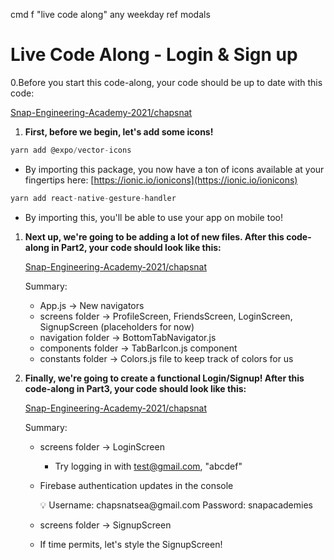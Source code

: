 cmd f
"live code along"
any weekday ref
modals

# Live Code Along - Login & Sign up

0.Before you start this code-along, your code should be up to date with this code:

[Snap-Engineering-Academy-2021/chapsnat](https://github.com/Snap-Engineering-Academy-2021/chapsnat/tree/nav)

1. **First, before we begin, let's add some icons!**

```jsx
yarn add @expo/vector-icons
```

- By importing this package, you now have a ton of icons available at your fingertips here: [https://ionic.io/ionicons](https://ionic.io/ionicons)

```jsx
yarn add react-native-gesture-handler
```

- By importing this, you'll be able to use your app on mobile too!

1. **Next up, we're going to be adding a lot of new files. After this code-along in Part2, your code should look like this:** 
    
    [Snap-Engineering-Academy-2021/chapsnat](https://github.com/Snap-Engineering-Academy-2021/chapsnat/tree/login)
    
    Summary: 
    
    - App.js → New navigators
    - screens folder  → ProfileScreen, FriendsScreen, LoginScreen, SignupScreen (placeholders for now)
    - navigation folder → BottomTabNavigator.js
    - components folder → TabBarIcon.js component
    - constants folder → Colors.js file to keep track of colors for us

1. **Finally, we're going to create a functional Login/Signup! After this code-along in Part3, your code should look like this:** 
    
    [Snap-Engineering-Academy-2021/chapsnat](https://github.com/Snap-Engineering-Academy-2021/chapsnat/tree/login2)
    
    Summary: 
    
    - screens folder → LoginScreen
        - Try logging in with test@gmail.com, "abcdef"
    - Firebase authentication updates in the console
        
        <aside>
        💡 Username: chapsnatsea@gmail.com
        Password: snapacademies
        
        </aside>
        
    - screens folder → SignupScreen
    - If time permits, let's style the SignupScreen!